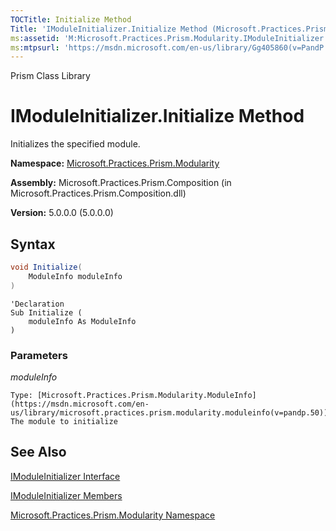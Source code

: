 ```yaml
---
TOCTitle: Initialize Method
Title: 'IModuleInitializer.Initialize Method (Microsoft.Practices.Prism.Modularity)'
ms:assetid: 'M:Microsoft.Practices.Prism.Modularity.IModuleInitializer.Initialize(Microsoft.Practices.Prism.Modularity.ModuleInfo)'
ms:mtpsurl: 'https://msdn.microsoft.com/en-us/library/Gg405860(v=PandP.50)'
---
```


Prism Class Library

# IModuleInitializer.Initialize Method

Initializes the specified module.

**Namespace:** [Microsoft.Practices.Prism.Modularity](https://msdn.microsoft.com/en-us/library/microsoft.practices.prism.modularity(v=pandp.50))

**Assembly:** Microsoft.Practices.Prism.Composition (in Microsoft.Practices.Prism.Composition.dll)

**Version:** 5.0.0.0 (5.0.0.0)

## Syntax

```C#
void Initialize(
	ModuleInfo moduleInfo
)
```

```VB
'Declaration
Sub Initialize ( 
	moduleInfo As ModuleInfo
)
```


### Parameters

*moduleInfo*

	Type: [Microsoft.Practices.Prism.Modularity.ModuleInfo](https://msdn.microsoft.com/en-us/library/microsoft.practices.prism.modularity.moduleinfo(v=pandp.50))
	The module to initialize

## See Also

[IModuleInitializer Interface](https://msdn.microsoft.com/en-us/library/microsoft.practices.prism.modularity.imoduleinitializer(v=pandp.50))

[IModuleInitializer Members](https://msdn.microsoft.com/en-us/library/microsoft.practices.prism.modularity.imoduleinitializer_members(v=pandp.50))

[Microsoft.Practices.Prism.Modularity Namespace](https://msdn.microsoft.com/en-us/library/microsoft.practices.prism.modularity(v=pandp.50))
